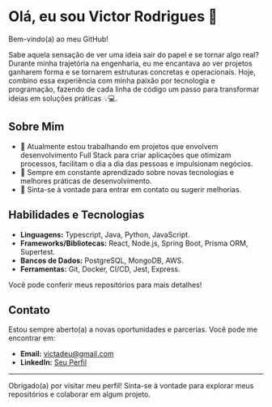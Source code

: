 # Olá, eu sou Victor Rodrigues 👋

Bem-vindo(a) ao meu GitHub!

Sabe aquela sensação de ver uma ideia sair do papel e se tornar algo real? Durante minha trajetória na engenharia, eu me encantava ao ver projetos ganharem forma e se tornarem estruturas concretas e operacionais.
Hoje, combino essa experiência com minha paixão por tecnologia e programação, fazendo de cada linha de código um passo para transformar ideias em soluções práticas 💡💻.

## Sobre Mim

- 🔭 Atualmente estou trabalhando em projetos que envolvem desenvolvimento Full Stack para criar aplicações que otimizam processos, facilitam o dia a dia das pessoas e impulsionam negócios.
- 🌱 Sempre em constante aprendizado sobre novas tecnologias e melhores práticas de desenvolvimento.
- 💬 Sinta-se à vontade para entrar em contato ou sugerir melhorias.

## Habilidades e Tecnologias

- **Linguagens:** Typescript, Java, Python, JavaScript.
- **Frameworks/Bibliotecas:** React, Node.js, Spring Boot, Prisma ORM, Supertest.
- **Bancos de Dados:** PostgreSQL, MongoDB, AWS.
- **Ferramentas:** Git, Docker, CI/CD, Jest, Express.

Você pode conferir meus repositórios para mais detalhes!

## Contato

Estou sempre aberto(a) a novas oportunidades e parcerias. Você pode me encontrar em:

- **Email:** [victadeu@gmail.com](mailto:victadeu@gmail.com)
- **LinkedIn:** [Seu Perfil](https://www.linkedin.com/in/victortadeurodrigues)

---

Obrigado(a) por visitar meu perfil! Sinta-se à vontade para explorar meus repositórios e colaborar em algum projeto.
<!--
**victortsrodrigues/victortsrodrigues** is a ✨ _special_ ✨ repository because its `README.md` (this file) appears on your GitHub profile.

Here are some ideas to get you started:

- 🔭 I’m currently working on ...
- 🌱 I’m currently learning ...
- 👯 I’m looking to collaborate on ...
- 🤔 I’m looking for help with ...
- 💬 Ask me about ...
- 📫 How to reach me: ...
- 😄 Pronouns: ...
- ⚡ Fun fact: ...
-->
